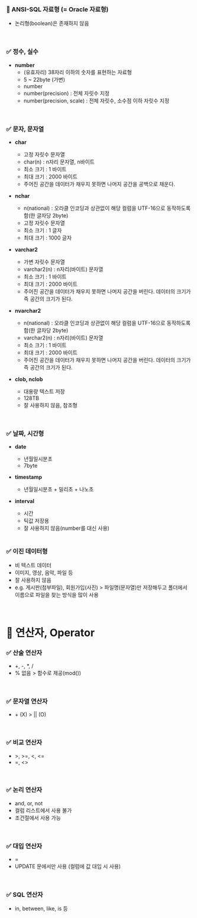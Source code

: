 ### 📌 ANSI-SQL 자료형 (= Oracle 자료형)
- 논리형(boolean)은 존재하지 않음

<br>

### ✅ 정수, 실수
- **number**
    - (유효자리) 38자리 이하의 숫자를 표현하는 자료형
    - 5 ~ 22byte (가변)
    - number
    - number(precision) : 전체 자릿수 지정
    - number(precision, scale) : 전체 자릿수, 소수점 이하 자릿수 지정

<br>

### ✅ 문자, 문자열
- **char**
    - 고정 자릿수 문자열
    - char(n) : n자리 문자열, n바이트
    - 최소 크기 : 1 바이트
    - 최대 크기 : 2000 바이트
    - 주어진 공간을 데이터가 채우지 못하면 나머지 공간을 공백으로 채운다.
- **nchar**
    - n(national) : 오라클 인코딩과 상관없이 해당 컬럼을 UTF-16으로 동작하도록 함(한 글자당 2byte)
    - 고정 자릿수 문자열
    - 최소 크기 : 1 글자
    - 최대 크기 : 1000 글자
- **varchar2**
    - 가변 자릿수 문자열
    - varchar2(n) : n자리(바이트) 문자열
    - 최소 크기 : 1 바이트
    - 최대 크기 : 2000 바이트
    - 주어진 공간을 데이터가 채우지 못하면 나머지 공간을 버린다. 데이터의 크기가 즉 공간의 크기가 된다.

- **nvarchar2**
    - n(national) : 오라클 인코딩과 상관없이 해당 컬럼을 UTF-16으로 동작하도록 함(한 글자당 2byte)
   - varchar2(n) : n자리(바이트) 문자열
   - 최소 크기 : 1 바이트
   - 최대 크기 : 2000 바이트
    - 주어진 공간을 데이터가 채우지 못하면 나머지 공간을 버린다. 데이터의 크기가 즉 공간의 크기가 된다.
- **clob, nclob**
    - 대용량 텍스트 저장
    - 128TB
    - 잘 사용하지 않음, 참조형

<br>

### ✅ 날짜, 시간형
- **date**
    - 년월일시분초
    - 7byte

- **timestamp**
    - 년월일시분초 + 밀리초 + 나노초

- **interval**
    - 시간
    - 틱값 저장용
    - 잘 사용하지 않음(number를 대신 사용)

    <br>

### ✅ 이진 데이터형
- 비 텍스트 데이터
- 이미지, 영상, 음악, 파일 등
- 잘 사용하지 않음
- e.g. 게시판(첨부파일), 회원가입(사진) > 파일명(문자열)만 저장해두고 폴더에서 이름으로 파일을 찾는 방식을 많이 사용

<br>

# 📌 연산자, Operator
### ✅ 산술 연산자
- +, -, *, /
- % 없음 > 함수로 제공(mod())

<br>

### ✅ 문자열 연산자
- \+ (X) > || (O)

<br>

### ✅ 비교 연산자
- \>, >=, <, <=
- =, <>

<br>

### ✅ 논리 연산자
- and, or, not
- 컬럼 리스트에서 사용 불가
- 조건절에서 사용 가능

<br>

### ✅ 대입 연산자
- =
- UPDATE 문에서만 사용 (컬럼에 값 대입 시 사용)

<br>

### ✅ SQL 연산자
- in, between, like, is 등


